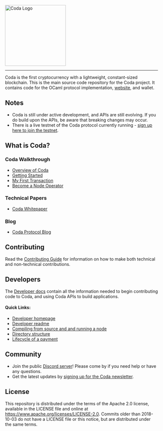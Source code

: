 <a href="https://codaprotocol.org">
	<img width="200" src="./frontend/website/static/img/coda-logo@3x.png" alt="Coda Logo" />
</a>
<hr/>

Coda is the first cryptocurrency with a lightweight, constant-sized blockchain. This is the main source code repository for the Coda project. It contains code for the OCaml protocol implementation, [website](https://codaprotocol.org), and wallet.

## Notes

- Coda is still under active development, and APIs are still evolving. If you do build upon the APIs, be aware that breaking changes may occur.
- There is  a live testnet of the Coda protocol currently running - [sign up here to join the testnet](http://bit.ly/TestnetForm). 

## What is Coda?

### Coda Walkthrough
- [Overview of Coda]()
- [Getting Started]()
- [My First Transaction]()
- [Become a Node Operator]()

### Technical Papers
- [Coda Whitepaper](https://cdn.codaprotocol.com/v2/static/coda-whitepaper-05-10-2018-0.pdf)

### Blog
- [Coda Protocol Blog](https://codaprotocol.com/blog.html)

## Contributing

Read the [Contributing Guide]() for information on how to make both technical and non-technical contributions.

## Developers

The [Developer docs]() contain all the information needed to begin contributing code to Coda, and using Coda APIs to build applications.

#### Quick Links:
* [Developer homepage](https://codaprotocol.com/code.html)
* [Developer readme](README-dev.md)
* [Compiling from source and and running a node](docs/demo.md)
* [Directory structure](docs/directory-structure.md)
* [Lifecycle of a payment](docs/architecture/lifecycle-payment.md)


## Community

- Join the public [Discord server]( https://discord.gg/ShKhA7J)! Please come by if you need help or have any questions.
- Get the latest updates by [signing up for the Coda newsletter](https://docs.google.com/forms/d/e/1FAIpQLSdChigoRhyZqg1RbaA6ODiqJ4q42cPpNbSH-koxXHjLwDeqDw/viewform?usp=pp_url&entry.2026041782=I+just+want+to+learn+more!).

## License

This repository is distributed under the terms of the Apache 2.0 license,
available in the LICENSE file and online at https://www.apache.org/licenses/LICENSE-2.0. Commits older than 2018-10-03 do
not have a LICENSE file or this notice, but are distributed under the same terms.
